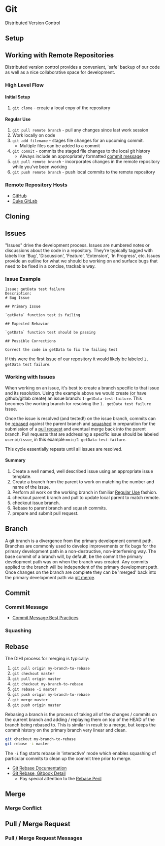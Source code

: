# Git

Distributed Version Control

## Setup

## Working with Remote Repositories

Distributed version control provides a convenient, 'safe' backup of our code as well as a nice collaborative space for development.

### High Level Flow

#### Initial Setup

1. `git clone` - create a local copy of the repository

#### Regular Use

1. `git pull remote branch` - pull any changes since last work session
1. Work locally on code
1. `git add filename` - stages file changes for an upcoming commit.
    - Multiple files can be added to a commit
1. `git commit` - commits the staged file changes to the local git history
    - Always include an appropriately formatted [commit message](##Commit)
1. `git pull remote branch` - incorporates changes in the remote repository while you've been working
1. `git push remote branch` - push local commits to the remote repository

### Remote Repository Hosts

- [GitHub](https://github.com/)
- [Duke GitLab](https://gitlab.oit.duke.edu/)

## Cloning

## Issues

"Issues" drive the development process. Issues are numbered notes or discussions about the code in a repository.  They're typically tagged with labels like 'Bug', 'Discussion', 'Feature', 'Extension', 'In Progress', etc.  Issues provide an outline for what we should be working on and surface bugs that need to be fixed in a concise, trackable way.

### Issue Example

```
Issue: getData test failure
Description: 
# Bug Issue

## Primary Issue

`getData` function test is failing

## Expected Behavior

`getData` function test should be passing

## Possible Corrections

Correct the code in getData to fix the failing test
```

If this were the first Issue of our repository it would likely be labeled `1. getData test failure`.

### Working with Issues

When working on an issue, it's best to create a branch specific to that issue and its resolution. Using the example above we would create (or have github/gitlab create) an issue branch: `1-getData-test-failure`. This becomes the working branch for resolving the `1. getData test failure` issue.

Once the issue is resolved (and tested!) on the issue branch, commits can be [rebased](##Rebase) against the parent branch and [squashed](###Squashing) in preparation for the submission of a [pull request](##Pull-Request) and eventual merge back into the parent branch.  Pull requests that are addressing a specific issue should be labeled `userid/issue`, in this example `mnic/1-getData-test-failure`.

This cycle essentially repeats until all issues are resolved.

#### Summary

1. Create a well named, well described issue using an appropriate issue template.
1. Create a branch from the parent to work on matching the number and name of the issue.
1. Perform all work on the working branch in familiar [Regular Use](#Regular-Use) fashion.
1. checkout parent branch and pull to update local parent to match remote.
1. checkout issue branch.
1. Rebase to parent branch and squash commits.
1. prepare and submit pull request.

## Branch

A git branch is a divergence from the primary development commit path. Branches are commonly used to develop improvements or fix bugs for the primary development path in a non-destructive, non-interfereing way. The base commit of a branch will, by default, be the commit the primary development path was on when the branch was created. Any commits applied to the branch will be independent of the primary development path. Once changes on the branch are complete they can be 'merged' back into the primary development path via [git merge](##Merge).

## Commit

### Commit Message

- [Commit Message Best Practices](https://chris.beams.io/posts/git-commit/)

### Squashing

## Rebase

The DIHI process for merging is typically:

1. `git pull origin my-branch-to-rebase`
1. `git checkout master`
1. `git pull origin master`
1. `git checkout my-branch-to-rebase`
1. `git rebase -i master`
1. `git push origin my-branch-to-rebase`
1. `git merge master`
1. `git push origin master`


Rebasing a branch is the process of taking all of the changes / commits on the current branch and adding / replaying them on top of the HEAD of the branch being rebased to. This is similar in result to a merge, but keeps the commit history on the primary branch very linear and clean.

```bash
git checkout my-branch-to-rebase
git rebase -i master
```

The `-i` flag starts rebase in 'interactive' mode which enables squashing of particular commits to clean up the commit tree prior to merge.

 - [Git Rebase Documentation](https://git-scm.com/docs/git-rebase)  
 - [Git Rebase, Gitbook Detail](https://git-scm.com/book/en/v2/Git-Branching-Rebasing)  
   - Pay special attention to the [Rebase Peril](https://git-scm.com/book/en/v2/Git-Branching-Rebasing#_rebase_peril)

## Merge

### Merge Conflict

## Pull / Merge Request

### Pull / Merge Request Messages
